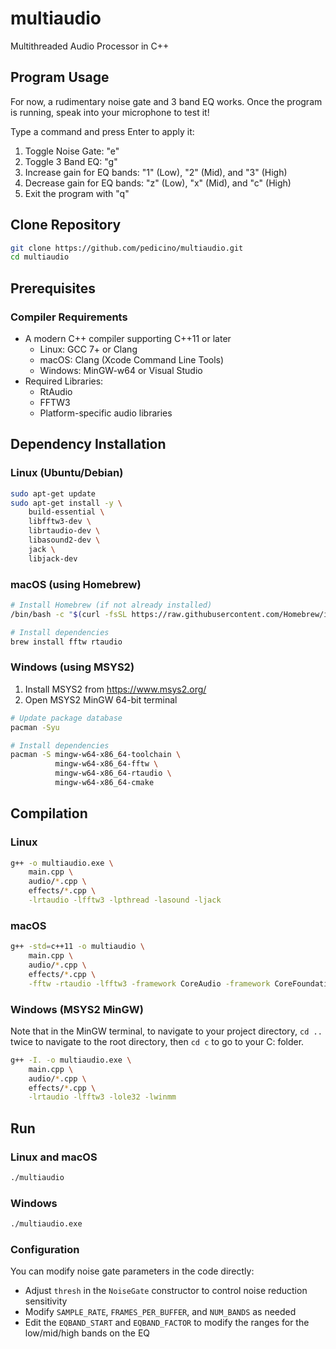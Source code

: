 # multiaudio
Multithreaded Audio Processor in C++

## Program Usage
For now, a rudimentary noise gate and 3 band EQ works.
Once the program is running, speak into your microphone to test it!

Type a command and press Enter to apply it:

1. Toggle Noise Gate: "e"
2. Toggle 3 Band EQ: "g"
3. Increase gain for EQ bands: "1" (Low), "2" (Mid), and "3" (High)
4. Decrease gain for EQ bands: "z" (Low), "x" (Mid), and "c" (High)
5. Exit the program with "q"

## Clone Repository
```bash
git clone https://github.com/pedicino/multiaudio.git
cd multiaudio
```

## Prerequisites
### Compiler Requirements
- A modern C++ compiler supporting C++11 or later
  - Linux: GCC 7+ or Clang
  - macOS: Clang (Xcode Command Line Tools)
  - Windows: MinGW-w64 or Visual Studio
- Required Libraries:
  - RtAudio
  - FFTW3
  - Platform-specific audio libraries

## Dependency Installation

### Linux (Ubuntu/Debian)
```bash
sudo apt-get update
sudo apt-get install -y \
    build-essential \
    libfftw3-dev \
    librtaudio-dev \
    libasound2-dev \
    jack \
    libjack-dev
```

### macOS (using Homebrew)
```bash
# Install Homebrew (if not already installed)
/bin/bash -c "$(curl -fsSL https://raw.githubusercontent.com/Homebrew/install/HEAD/install.sh)"

# Install dependencies
brew install fftw rtaudio
```

### Windows (using MSYS2)
1. Install MSYS2 from https://www.msys2.org/
2. Open MSYS2 MinGW 64-bit terminal
```bash
# Update package database
pacman -Syu

# Install dependencies
pacman -S mingw-w64-x86_64-toolchain \
          mingw-w64-x86_64-fftw \
          mingw-w64-x86_64-rtaudio \
          mingw-w64-x86_64-cmake
```

## Compilation

### Linux
```bash
g++ -o multiaudio.exe \
    main.cpp \
    audio/*.cpp \
    effects/*.cpp \
    -lrtaudio -lfftw3 -lpthread -lasound -ljack
```

### macOS
```bash
g++ -std=c++11 -o multiaudio \
    main.cpp \
    audio/*.cpp \
    effects/*.cpp \
    -fftw -rtaudio -lfftw3 -framework CoreAudio -framework CoreFoundation
```

### Windows (MSYS2 MinGW)

Note that in the MinGW terminal, to navigate to your project directory, ``` cd .. ``` twice to navigate to the root directory, then ``` cd c ``` to go to your C: folder.

```bash
g++ -I. -o multiaudio.exe \
    main.cpp \
    audio/*.cpp \
    effects/*.cpp \
    -lrtaudio -lfftw3 -lole32 -lwinmm
```

## Run

### Linux and macOS
```bash
./multiaudio
```

### Windows
```bash
./multiaudio.exe
```

### Configuration
You can modify noise gate parameters in the code directly:
- Adjust `thresh` in the `NoiseGate` constructor to control noise reduction sensitivity
- Modify `SAMPLE_RATE`, `FRAMES_PER_BUFFER`, and `NUM_BANDS` as needed
- Edit the `EQBAND_START` and `EQBAND_FACTOR` to modify the ranges for the low/mid/high bands on the EQ

